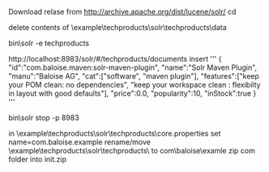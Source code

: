 Download relase from http://archive.apache.org/dist/lucene/solr/
cd <unzipped>

delete contents of <unzipped>\example\techproducts\solr\techproducts\data

bin\solr -e techproducts


http://localhost:8983/solr/#/techproducts/documents
insert '''
{
        "id":"com.baloise.maven:solr-maven-plugin",
        "name":"Solr Maven Plugin",
        "manu":"Baloise AG",
        "cat":["software",
          "maven plugin"],
        "features":["keep your POM clean: no dependencies",
          "keep your workspace clean : flexibilty in layout with good defaults"],
        "price":0.0,
        "popularity":10,
        "inStock":true
 }
'''


bin\solr stop -p 8983

in  <unzipped>\example\techproducts\solr\techproducts\core.properties set name=com.baloise.example
rename/move  <unzipped>\example\techproducts\solr\techproducts\ to com\baloise\examle
zip com folder into init<majorversion>.zip